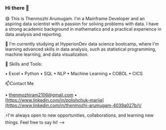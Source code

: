 ### Hi there 👋

😄 This is Thenmozhi Arumugam. I'm a Mainframe Developer and an aspiring data scientist with a passion for solving problems with data. I have a strong academic background in mathematics and a practical experience in data analysis and reporting.

🌱 I'm currently studying at HyperionDev data science bootcamp, where I'm learning advanced skills in data analysis, such as statistical programming, machine learning, and data visualization.

💬 Skills and Tools:

• Excel • Python • SQL • NLP • Machine Learning • COBOL • CICS

📫Contact Me

• thenmozhiram2106@gmail.com • [https://www.linkedin.com/in/polishchuk-mariia](https://www.linkedin.com/in/thenmozhi-arumugam-4039a027b/)/

⚡I'm always open to new opportunities, collaborations, and learning new things. Feel free to say hi!
-->
